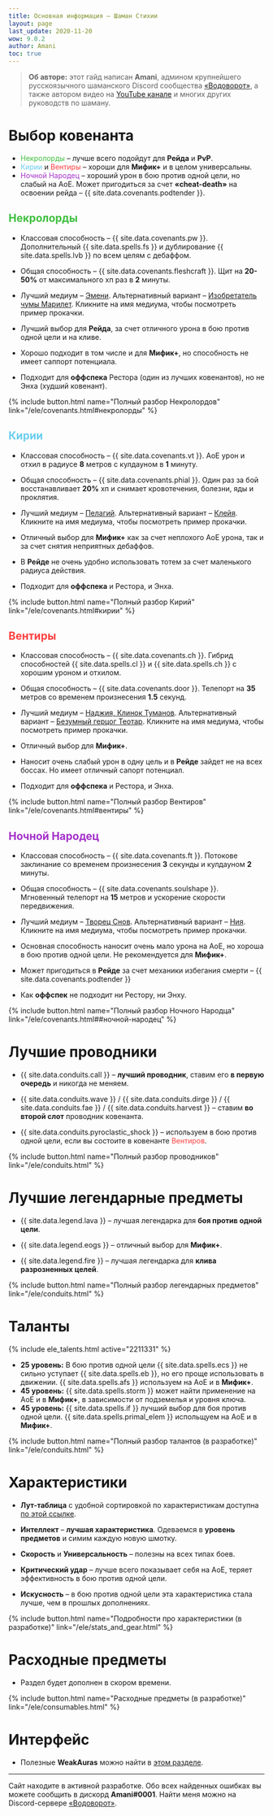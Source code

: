 ```yaml
---
title: Основная информация – Шаман Стихии
layout: page
last_update: 2020-11-20 
wow: 9.0.2
author: Amani
toc: true
---
```

> **Об авторе:** этот гайд написан **Amani**, админом крупнейшего русскоязычного шаманского Discord сообщества [«Водоворот»](https://discord.gg/8Bag6kT), а также автором видео на [YouTube канале](https://youtube.com/channel/UC5IikzgR1TeED-DxPLqISHg) и многих других руководств по шаману. 

# Выбор ковенанта

* <span style="color:#40bf40;font-size:1em;">Некролорды</span> – лучше всего подойдут для **Рейда** и **PvP**.
* <span style="color:#68ccef;font-size:1em;">Кирии</span> и <span style="color:#ff4040;font-size:1em;">Вентиры</span> – хороши для **Мифик+** и в целом универсальны.
* <span style="color:#a330c9;font-size:1em;">Ночной Народец</span> – хороший урон в бою против одной цели, но слабый на АоЕ. Может пригодиться за счет **«cheat-death»** на освоении рейда – {{ site.data.covenants.podtender }}.

## <span style="color:#40bf40;font-size:1em;">Некролорды</span>

* Классовая способность – {{ site.data.covenants.pw }}. Дополнительный {{ site.data.spells.fs }} и дублирование {{ site.data.spells.lvb }} по всем целям с дебаффом.
* Общая способность – {{ site.data.covenants.fleshcraft }}. Щит на **20-50%** от максимального хп раз в **2** минуты.
* Лучший медиум – [Эмени](https://ru.wowhead.com/soulbind-calc/necrolord/emeni/shaman/ApZlAQUocQYSBSl_BhUs8gYhFSg9Bg). Альтернативный вариант – [Изобретатель чумы Марилет](https://ru.wowhead.com/soulbind-calc/necrolord/plague-deviser-marileth/shaman/ApbuARUocQYSBSl_BhUs8gYhFSg9Bg). Кликните на имя медиума, чтобы посмотреть пример прокачки.

* Лучший выбор для **Рейда**, за счет отличного урона в бою против одной цели и на кливе. 
* Хорошо подходит в том числе и для **Мифик+**, но способность не имеет саппорт потенциала.
* Подходит для **оффспека** Рестора (один из лучших ковенантов), но не Энха (худший ковенант).

{% include button.html name="Полный разбор Некролордов" link="/ele/covenants.html#некролорды" %}  

<p></p>

## <span style="color:#68ccef;font-size:1em;">Кирии</span>

* Классовая способность – {{ site.data.covenants.vt }}. АоЕ урон и отхил в радиусе **8** метров с кулдауном в **1** минуту.
* Общая способность – {{ site.data.covenants.phial }}. Один раз за бой восстанавливает **20%** хп и снимает кровотечения, болезни, яды и проклятия.
* Лучший медиум – [Пелагий](https://ru.wowhead.com/soulbind-calc/kyrian/pelagos/shaman/ApbuARUocQYSBSl_BhUs7gYhFSg9Bg). Альтернативный вариант – [Клейя](https://ru.wowhead.com/soulbind-calc/kyrian/kleia/shaman/ApZlAQUocQYSBSl_BhUs7gYhFSg9Bg). Кликните на имя медиума, чтобы посмотреть пример прокачки.

* Отличный выбор для **Мифик+** как за счет неплохого АоЕ урона, так и за счет снятия неприятных дебаффов.
* В **Рейде** не очень удобно использовать тотем за счет маленького радиуса действия.
* Подходит для **оффспека** и Рестора, и Энха.

{% include button.html name="Полный разбор Кирий" link="/ele/covenants.html#кирии" %}  

<p></p>

## <span style="color:#ff4040;font-size:1em;">Вентиры</span>

* Классовая способность – {{ site.data.covenants.ch }}. Гибрид способностей {{ site.data.spells.cl }} и {{ site.data.spells.ch }} с хорошим уроном и отхилом.
* Общая способность – {{ site.data.covenants.door }}. Телепорт на **35** метров со временем произнесения **1.5** секунд.
* Лучший медиум – [Наджия, Клинок Туманов](https://ru.wowhead.com/soulbind-calc/venthyr/nadjia-the-mistblade/shaman/ApalAQUocQYSBSl_BhVF-gYhFSg9Bg). Альтернативный вариант – [Безумный герцог Теотар](https://ru.wowhead.com/soulbind-calc/venthyr/theotar-the-mad-duke/shaman/Ar7lAQUocQYSBSl_BhVF-gYhFSg9Bg). Кликните на имя медиума, чтобы посмотреть пример прокачки.

* Отличный выбор для **Мифик+**.
* Наносит очень слабый урон в одну цель и в **Рейде** зайдет не на всех боссах. Но имеет отличный сапорт потенциал.
* Подходит для **оффспека** и Рестора, и Энха.

{% include button.html name="Полный разбор Вентиров" link="/ele/covenants.html#вентиры" %}  

<p></p>

## <span style="color:#a330c9;font-size:1em;">Ночной Народец</span>

* Классовая способность – {{ site.data.covenants.ft }}. Потокове заклинание со временем произнесения **3** секунды и кулдауном **2** минуты.
* Общая способность – {{ site.data.covenants.soulshape }}. Мгновенный телепорт на **15** метров и ускорение скорости передвижения.
* Лучший медиум – [Творец Снов](https://ru.wowhead.com/soulbind-calc/night-fae/dreamweaver/shaman/AplmEgUpmQYVLO8GIgUoPQYlKDYG). Альтернативный вариант – [Ния](https://ru.wowhead.com/soulbind-calc/night-fae/niya/shaman/ApZqAQUocQYSBSl_BhUs7wYhFSg9Bg). Кликните на имя медиума, чтобы посмотреть пример прокачки.

* Основная способность наносит очень мало урона на АоЕ, но хороша в бою против одной цели. Не рекомендуется для **Мифик+**.
* Может пригодиться в **Рейде** за счет механики избегания смерти – {{ site.data.covenants.podtender }}
* Как **оффспек** не подходит ни Рестору, ни Энху.

{% include button.html name="Полный разбор Ночного Народца" link="/ele/covenants.html##ночной-народец" %}  

<p></p>

# Лучшие проводники

* {{ site.data.conduits.call }} – **лучший проводник**, ставим его **в первую очередь** и никогда не меняем. 

* {{ site.data.conduits.wave }} / {{ site.data.conduits.dirge }} / {{ site.data.conduits.fae }} / {{ site.data.conduits.harvest }} – ставим **во второй слот** проводник ковенанта.

* {{ site.data.conduits.pyroclastic_shock }} – используем в бою против одной цели, если вы состоите в ковенанте <span style="color:#ff4040;font-size:1em;">Вентиров</span>.

{% include button.html name="Полный разбор проводников" link="/ele/conduits.html" %}  

<p></p>

# Лучшие легендарные предметы

* {{ site.data.legend.lava }} – лучшая легендарка для **боя против одной цели**.

* {{ site.data.legend.eogs }} – отличный выбор для **Мифик+**.

* {{ site.data.legend.fire }} – лучшая легендарка для **клива разрозненных целей**. 

{% include button.html name="Полный разбор легендарных предметов" link="/ele/conduits.html" %}  

<p></p>

# Таланты

{% include ele_talents.html active="2211331" %}

* **25 уровень:** В бою против одной цели {{ site.data.spells.ecs }} не сильно уступает {{ site.data.spells.eb }}, но его проще использовать в движении. {{ site.data.spells.afs }} используем на АоЕ и в **Мифик+**.
* **45 уровень:** {{ site.data.spells.storm }} может найти применение на АоЕ и в **Мифик+**, в зависимости от подземелья и уровня ключа.
* **45 уровень:** {{ site.data.spells.if }} лучший выбор для боя против одной цели. {{ site.data.spells.primal_elem }} испольщуем на АоЕ и в **Мифик+**.


{% include button.html name="Полный разбор талантов (в разработке)" link="/ele/conduits.html" %}  

<p></p>

# Характеристики

* **Лут-таблица** с удобной сортировкой по характеристикам доступна [по этой ссылке](https://docs.google.com/spreadsheets/d/1Bftzvy3ROXWSYNBXiccWVYnsHQOiLsFp4NSrEgsEo2U/copy).

* **Интеллект** – **лучшая характеристика**. Одеваемся в **уровень предметов** и симим каждую новую шмотку.

* **Скорость** и **Универсальность** – полезны на всех типах боев.

* **Критический удар** – лучше всего показывает себя на АоЕ, теряет эффективность в бою против одной цели.

* **Искусность** – в бою против одной цели эта характеристика стала лучше, чем в прошлых дополнениях.

{% include button.html name="Подробности про характеристики (в разработке)" link="/ele/stats_and_gear.html" %}  

<p></p>

# Расходные предметы

* Раздел будет дополнен в скором времени.

{% include button.html name="Расходные предметы (в разработке)" link="/ele/consumables.html" %}  

<p></p>

# Интерфейс

* Полезные **WeakAuras** можно найти в [этом разделе](/ele/weakauras.html).

<hr>

<p></p>

Сайт находите в активной разработке. Обо всех найденных ошибках вы можете сообщить в дискорд **Amani#0001**. Найти меня можно на Discord-сервере [«Водоворот»](https://discord.gg/8Bag6kT).
